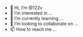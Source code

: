 - 👋 Hi, I’m @122v
- 👀 I’m interested in ...
- 🌱 I’m currently learning ...
- 💞️ I’m looking to collaborate on ...
- 📫 How to reach me ...

<!---
122v/122v is a ✨ special ✨ repository because its `README.md` (this file) appears on your GitHub profile.
You can click the Preview link to take a look at your changes.
--->
